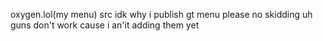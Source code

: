 oxygen.lol(my menu) src idk why i publish gt menu please no skidding uh guns don't work cause i an'it adding them yet
